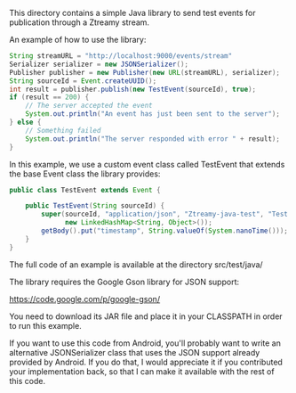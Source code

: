 This directory contains a simple Java library to send test events for
publication through a Ztreamy stream.

An example of how to use the library:

```java
String streamURL = "http://localhost:9000/events/stream"
Serializer serializer = new JSONSerializer();
Publisher publisher = new Publisher(new URL(streamURL), serializer);
String sourceId = Event.createUUID();
int result = publisher.publish(new TestEvent(sourceId), true);
if (result == 200) {
    // The server accepted the event
    System.out.println("An event has just been sent to the server");
} else {
    // Something failed
    System.out.println("The server responded with error " + result);
}
```

In this example, we use a custom event class called TestEvent
that extends the base Event class the library provides:

```java
public class TestEvent extends Event {

    public TestEvent(String sourceId) {
        super(sourceId, "application/json", "Ztreamy-java-test", "Test event",
              new LinkedHashMap<String, Object>());
        getBody().put("timestamp", String.valueOf(System.nanoTime()));
    }
}
```

The full code of an example is available at the directory src/test/java/

The library requires the Google Gson library for JSON support:

https://code.google.com/p/google-gson/

You need to download its JAR file and place it in your CLASSPATH
in order to run this example.

If you want to use this code from Android, you'll probably want to
write an alternative JSONSerializer class that uses the JSON
support already provided by Android. If you do that, I would appreciate
it if you contributed your implementation back, so that I can
make it available with the rest of this code.
